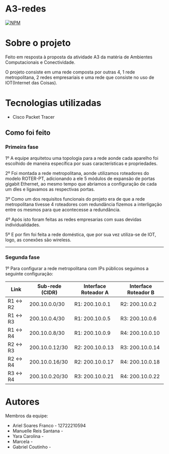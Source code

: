 # A3-redes
[![NPM](https://img.shields.io/npm/l/react)](https://github.com/Ariel-soares/A3-redes/blob/main/LICENSE) 

# Sobre o projeto

Feito em resposta à proposta da atividade A3 da matéria de Ambientes Computacionais e Conectividade.

O projeto consiste em uma rede composta por outras 4, 1 rede metropolitana, 2 redes empresariais e uma rede que consiste no uso de IOT(Internet das Coisas).

# Tecnologias utilizadas
- Cisco Packet Tracer

## Como foi feito

### Primeira fase

1º A equipe arquitetou uma topologia para a rede aonde cada aparelho foi escolhido de maneira específica por suas características e propriedades.

2º Foi montada a rede metropolitana, aonde utilizamos roteadores do modelo ROTER-PT, adicionando a ele 5 módulos de expansão de portas gigabit Ethernet, ao mesmo tempo que abriamos a configuração de cada um dles e ligavamos as respectivas portas.

3º Como um dos requisitos funcionais do projeto era de que a rede metropolitana tivesse 4 roteadores com redundância fizemos a interligação entre os mesmos para que acontecesse a redundância.

4º Após isto foram feitas as redes empresarias com suas devidas individualidades.

5º E por fim foi feita a rede doméstica, que por sua vez utiliza-se de IOT, logo, as conexões são wireless.

--------------------------------------------------------------------------------------------------------------------------

### Segunda fase

1º Para configurar a rede metropolitana com IPs públicos seguimos a seguinte configuração:

| **Link**   | **Sub-rede (CIDR)** | **Interface Roteador A** | **Interface Roteador B** |
|------------|----------------------|--------------------------|--------------------------|
| R1 ↔ R2    | 200.10.0.0/30       | R1: 200.10.0.1           | R2: 200.10.0.2           |
| R1 ↔ R3    | 200.10.0.4/30       | R1: 200.10.0.5           | R3: 200.10.0.6           |
| R1 ↔ R4    | 200.10.0.8/30       | R1: 200.10.0.9           | R4: 200.10.0.10          |
| R2 ↔ R3    | 200.10.0.12/30      | R2: 200.10.0.13          | R3: 200.10.0.14          |
| R2 ↔ R4    | 200.10.0.16/30      | R2: 200.10.0.17          | R4: 200.10.0.18          |
| R3 ↔ R4    | 200.10.0.20/30      | R3: 200.10.0.21          | R4: 200.10.0.22          |


# Autores

Membros da equipe:

- Ariel Soares Franco - 12722210594
- Manuelle Reis Santana - 
- Yara Carolina -
- Marcela -
- Gabriel Coutinho -
